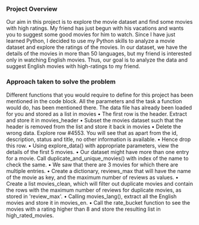 ### Project Overview

 Our aim in this project is to explore the movie dataset and find some movies with high ratings. My friend has just begun with his vacations and wants you to suggest some good movies for him to watch.
Since I have just learned Python, I decided to use my Python skills to analyze a movie dataset and explore the ratings of the movies. In our dataset, we have the details of the movies in more than 50 languages, but my friend is interested only in watching English movies. Thus, our goal is to analyze the data and suggest English movies with high-ratings to my friend.



### Approach taken to solve the problem

 Different functions that you would require to define for this project has been mentioned in the code block. All the parameters and the task a function would do, has been mentioned there.
The data file has already been loaded for you and stored as a list in movies
•	The first row is the header. Extract and store it in movies_header
•	Subset the movies dataset such that the header is removed from the list and store it back in movies
•	Delete the wrong data. Explore row #4553. You will see that as apart from the id, description, status and title, no other information is available.
•	Hence drop this row.
•	Using explore_data() with appropriate parameters, view the details of the first 5 movies.
•	Our dataset might have more than one entry for a movie. Call duplicate_and_unique_movies() with index of the name to check the same.
•	We saw that there are 3 movies for which there are multiple entries.
•	Create a dictionary, reviews_max that will have the name of the movie as key, and the maximum number of reviews as values.
•	Create a list movies_clean, which will filter out duplicate movies and contain the rows with the maximum number of reviews for duplicate movies, as stored in 'review_max'.
•	Calling movies_lang(), extract all the English movies and store it in movies_en.
•	Call the rate_bucket function to see the movies with a rating higher than 8 and store the resulting list in high_rated_movies.



